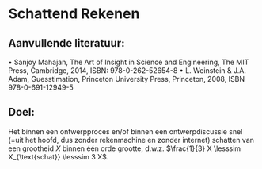 # Schattend Rekenen

## Aanvullende literatuur:
• Sanjoy Mahajan, The Art of Insight in Science and Engineering, The MIT Press, Cambridge, 2014,
ISBN: 978-0-262-52654-8
• L. Weinstein & J.A. Adam, Guesstimation, Princeton University Press, Princeton, 2008,
ISBN 978-0-691-12949-5

## Doel:
Het binnen een ontwerpproces en/of binnen een ontwerpdiscussie snel (=uit het hoofd, dus
zonder rekenmachine en zonder internet) schatten van een grootheid $X$ binnen één orde
grootte, d.w.z. $\frac{1}{3} X \lesssim X_{\text{schat}} \lesssim 3 X$.
